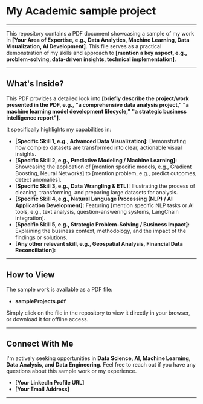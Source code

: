 # My Academic sample project

---

This repository contains a PDF document showcasing a sample of my work in **[Your Area of Expertise, e.g., Data Analytics, Machine Learning, Data Visualization, AI Development]**. This file serves as a practical demonstration of my skills and approach to **[mention a key aspect, e.g., problem-solving, data-driven insights, technical implementation]**.

---

## What's Inside?

This PDF provides a detailed look into **[briefly describe the project/work presented in the PDF, e.g., "a comprehensive data analysis project," "a machine learning model development lifecycle," "a strategic business intelligence report"]**.

It specifically highlights my capabilities in:

* **[Specific Skill 1, e.g., Advanced Data Visualization]:** Demonstrating how complex datasets are transformed into clear, actionable visual insights.
* **[Specific Skill 2, e.g., Predictive Modeling / Machine Learning]:** Showcasing the application of [mention specific models, e.g., Gradient Boosting, Neural Networks] to [mention problem, e.g., predict outcomes, detect anomalies].
* **[Specific Skill 3, e.g., Data Wrangling & ETL]:** Illustrating the process of cleaning, transforming, and preparing large datasets for analysis.
* **[Specific Skill 4, e.g., Natural Language Processing (NLP) / AI Application Development]:** Featuring [mention specific NLP tasks or AI tools, e.g., text analysis, question-answering systems, LangChain integration].
* **[Specific Skill 5, e.g., Strategic Problem-Solving / Business Impact]:** Explaining the business context, methodology, and the impact of the findings or solutions.
* **[Any other relevant skill, e.g., Geospatial Analysis, Financial Data Reconciliation]:**

---

## How to View

The sample work is available as a PDF file:

* **sampleProjects.pdf**

Simply click on the file in the repository to view it directly in your browser, or download it for offline access.

---

## Connect With Me

I'm actively seeking opportunities in **Data Science, AI, Machine Learning, Data Analysis, and Data Engineering**. Feel free to reach out if you have any questions about this sample work or my experience.

* **[Your LinkedIn Profile URL]**
* **[Your Email Address]**

---
